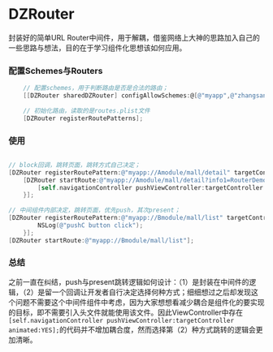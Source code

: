 # DZRouter
封装好的简单URL Router中间件，用于解耦，借鉴网络上大神的思路加入自己的一些思路与想法，目的在于学习组件化思想该如何应用。


### 配置Schemes与Routers
```objective-c
    // 配置schemes，用于判断路由是否是合法的路由；
    [[DZRouter sharedDZRouter] configAllowSchemes:@[@"myapp",@"zhangsan"]];
    
    // 初始化路由，读取的是routes.plist文件
    [DZRouter registerRoutePatterns];
```


### 使用
```objective-c

// block回调，跳转页面，跳转方式自己决定；
[DZRouter registerRoutePattern:@"myapp://Amodule/mall/detail" targetControllerName:@"BTestViewController"];
    [DZRouter startRoute:@"myapp://Amodule/mall/detail?info1=RouterDemo&info2=dgfs&info3=123456789" completion:^(UIViewController *targetController) {
        [self.navigationController pushViewController:targetController animated:YES];
    }];
    
// 中间组件内部决定，跳转页面，优先push，其次present；
[DZRouter registerRoutePattern:@"myapp://Bmodule/mall/list" targetControllerName:@"DTestViewController" handler:^(NSString *handlerTag, id parameters) {
        NSLog(@"pushC button click");
    }];
[DZRouter startRoute:@"myapp://Bmodule/mall/list"];
```

### 总结
之前一直在纠结，push与present跳转逻辑如何设计：（1）是封装在中间件的逻辑，（2）是留一个回调让开发者自行决定选择何种方式；细细想过之后却发现这个问题不需要这个中间件组件中考虑，因为大家想想看减少耦合是组件化的要实现的目标，即不需要引入头文件就能使用该文件。因此ViewController中存在`[self.navigationController pushViewController:targetController animated:YES];`的代码并不增加耦合度，然而选择第（2）种方式跳转的逻辑会更加清晰。


